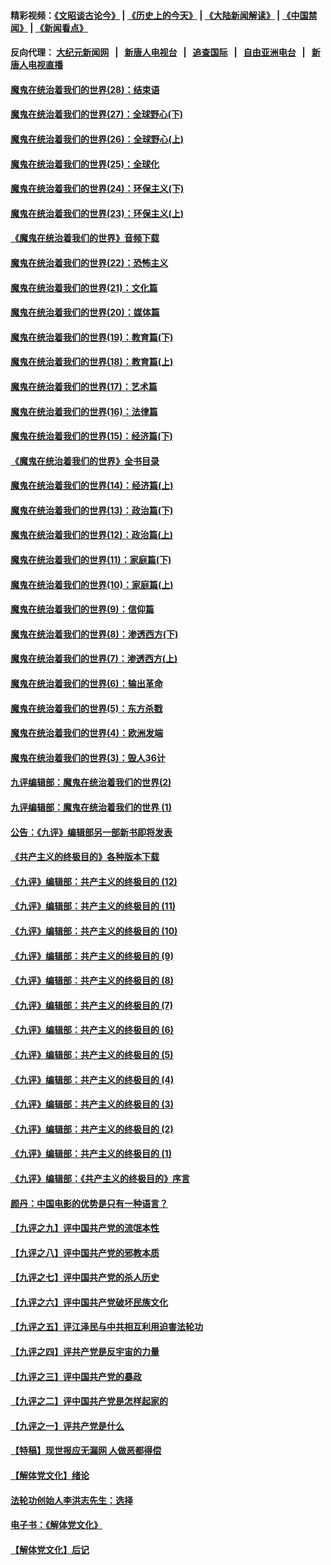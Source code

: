 #### 精彩视频：[《文昭谈古论今》](http://95.179.137.68/wenzhao) | [《历史上的今天》](http://95.179.137.68/today-in-history) | [《大陆新闻解读》](http://95.179.137.68/ntdtv-comedy) | [《中国禁闻》](http://95.179.137.68/ntdtv-news) | [《新闻看点》](http://95.179.137.68/news-insight) 

 #### 反向代理： [大纪元新闻网](http://95.179.137.68:10080/) &nbsp;&nbsp;|&nbsp;&nbsp; [新唐人电视台](http://95.179.137.68:8000/) &nbsp;&nbsp;|&nbsp;&nbsp; [追查国际](http://95.179.137.68:10010/) &nbsp;&nbsp;|&nbsp;&nbsp; [自由亚洲电台](http://95.179.137.68:9800/) &nbsp;&nbsp;|&nbsp;&nbsp; [新唐人电视直播](http://95.179.137.68/) 

#### [魔鬼在统治着我们的世界(28)：结束语](../pages/nsc422/n10936246.md?t=02170937) 

#### [魔鬼在统治着我们的世界(27)：全球野心(下)](../pages/nsc422/n10928319.md?t=02170937) 

#### [魔鬼在统治着我们的世界(26)：全球野心(上)](../pages/nsc422/n10900318.md?t=02170937) 

#### [魔鬼在统治着我们的世界(25)：全球化](../pages/nsc422/n10788205.md?t=02170937) 

#### [魔鬼在统治着我们的世界(24)：环保主义(下)](../pages/nsc422/n10695307.md?t=02170937) 

#### [魔鬼在统治着我们的世界(23)：环保主义(上)](../pages/nsc422/n10688613.md?t=02170937) 

#### [《魔鬼在统治着我们的世界》音频下载](../pages/nsc422/n10635553.md?t=02170937) 

#### [魔鬼在统治着我们的世界(22)：恐怖主义](../pages/nsc422/n10614727.md?t=02170937) 

#### [魔鬼在统治着我们的世界(21)：文化篇](../pages/nsc422/n10597706.md?t=02170937) 

#### [魔鬼在统治着我们的世界(20)：媒体篇](../pages/nsc422/n10586579.md?t=02170937) 

#### [魔鬼在统治着我们的世界(19)：教育篇(下)](../pages/nsc422/n10564808.md?t=02170937) 

#### [魔鬼在统治着我们的世界(18)：教育篇(上)](../pages/nsc422/n10526970.md?t=02170937) 

#### [魔鬼在统治着我们的世界(17)：艺术篇](../pages/nsc422/n10499093.md?t=02170937) 

#### [魔鬼在统治着我们的世界(16)：法律篇](../pages/nsc422/n10485969.md?t=02170937) 

#### [魔鬼在统治着我们的世界(15)：经济篇(下)](../pages/nsc422/n10469975.md?t=02170937) 

#### [《魔鬼在统治着我们的世界》全书目录](../pages/nsc422/n10464261.md?t=02170937) 

#### [魔鬼在统治着我们的世界(14)：经济篇(上)](../pages/nsc422/n10457370.md?t=02170937) 

#### [魔鬼在统治着我们的世界(13)：政治篇(下)](../pages/nsc422/n10448270.md?t=02170937) 

#### [魔鬼在统治着我们的世界(12)：政治篇(上)](../pages/nsc422/n10444576.md?t=02170937) 

#### [魔鬼在统治着我们的世界(11)：家庭篇(下)](../pages/nsc422/n10440961.md?t=02170937) 

#### [魔鬼在统治着我们的世界(10)：家庭篇(上)](../pages/nsc422/n10435448.md?t=02170937) 

#### [魔鬼在统治着我们的世界(9)：信仰篇](../pages/nsc422/n10432159.md?t=02170937) 

#### [魔鬼在统治着我们的世界(8)：渗透西方(下)](../pages/nsc422/n10429603.md?t=02170937) 

#### [魔鬼在统治着我们的世界(7)：渗透西方(上)](../pages/nsc422/n10426013.md?t=02170937) 

#### [魔鬼在统治着我们的世界(6)：输出革命](../pages/nsc422/n10421536.md?t=02170937) 

#### [魔鬼在统治着我们的世界(5)：东方杀戮](../pages/nsc422/n10417707.md?t=02170937) 

#### [魔鬼在统治着我们的世界(4)：欧洲发端](../pages/nsc422/n10414890.md?t=02170937) 

#### [魔鬼在统治着我们的世界(3)：毁人36计](../pages/nsc422/n10411583.md?t=02170937) 

#### [九评编辑部：魔鬼在统治着我们的世界(2)](../pages/nsc422/n10410036.md?t=02170937) 

#### [九评编辑部：魔鬼在统治着我们的世界 (1)](../pages/nsc422/n10406825.md?t=02170937) 

#### [公告：《九评》编辑部另一部新书即将发表](../pages/nsc422/n10405104.md?t=02170937) 

#### [《共产主义的终极目的》各种版本下载](../pages/nsc422/n10022138.md?t=02170937) 

#### [《九评》编辑部：共产主义的终极目的 (12)](../pages/nsc422/n9933272.md?t=02170937) 

#### [《九评》编辑部：共产主义的终极目的 (11)](../pages/nsc422/n9924973.md?t=02170937) 

#### [《九评》编辑部：共产主义的终极目的 (10)](../pages/nsc422/n9920883.md?t=02170937) 

#### [《九评》编辑部：共产主义的终极目的 (9)](../pages/nsc422/n9916363.md?t=02170937) 

#### [《九评》编辑部：共产主义的终极目的 (8)](../pages/nsc422/n9912488.md?t=02170937) 

#### [《九评》编辑部：共产主义的终极目的 (7)](../pages/nsc422/n9901176.md?t=02170937) 

#### [《九评》编辑部：共产主义的终极目的 (6)](../pages/nsc422/n9899359.md?t=02170937) 

#### [《九评》编辑部：共产主义的终极目的 (5)](../pages/nsc422/n9893174.md?t=02170937) 

#### [《九评》编辑部：共产主义的终极目的 (4)](../pages/nsc422/n9891246.md?t=02170937) 

#### [《九评》编辑部：共产主义的终极目的 (3)](../pages/nsc422/n9879879.md?t=02170937) 

#### [《九评》编辑部：共产主义的终极目的 (2)](../pages/nsc422/n9876205.md?t=02170937) 

#### [《九评》编辑部：共产主义的终极目的 (1)](../pages/nsc422/n9865857.md?t=02170937) 

#### [《九评》编辑部：《共产主义的终极目的》序言](../pages/nsc422/n9862666.md?t=02170937) 

#### [颜丹：中国电影的优势是只有一种语言？](../pages/nsc422/n9583062.md?t=02170937) 

#### [【九评之九】评中国共产党的流氓本性](../pages/nsc422/n737542.md?t=02170937) 

#### [【九评之八】评中国共产党的邪教本质](../pages/nsc422/n735942.md?t=02170937) 

#### [【九评之七】评中国共产党的杀人历史](../pages/nsc422/n733806.md?t=02170937) 

#### [【九评之六】评中国共产党破坏民族文化](../pages/nsc422/n731667.md?t=02170937) 

#### [【九评之五】评江泽民与中共相互利用迫害法轮功](../pages/nsc422/n730058.md?t=02170937) 

#### [【九评之四】评共产党是反宇宙的力量](../pages/nsc422/n727814.md?t=02170937) 

#### [【九评之三】评中国共产党的暴政](../pages/nsc422/n725597.md?t=02170937) 

#### [【九评之二】评中国共产党是怎样起家的](../pages/nsc422/n723946.md?t=02170937) 

#### [【九评之一】评共产党是什么](../pages/nsc422/n722529.md?t=02170937) 

#### [【特稿】现世报应无漏网 人做恶都得偿](../pages/nsc422/n4215167.md?t=02170937) 

#### [【解体党文化】绪论](../pages/nsc422/n1449356.md?t=02170937) 

#### [法轮功创始人李洪志先生：选择](../pages/nsc422/n3580738.md?t=02170937) 

#### [电子书：《解体党文化》](../pages/nsc422/n1573484.md?t=02170937) 

#### [【解体党文化】后记](../pages/nsc422/n1531999.md?t=02170937) 

